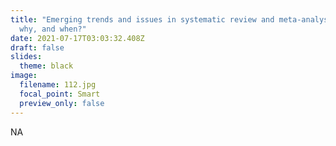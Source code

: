 ```yaml
---
title: "Emerging trends and issues in systematic review and meta-analysis: what,
  why, and when?"
date: 2021-07-17T03:03:32.408Z
draft: false
slides:
  theme: black
image:
  filename: 112.jpg
  focal_point: Smart
  preview_only: false
---
```

NA